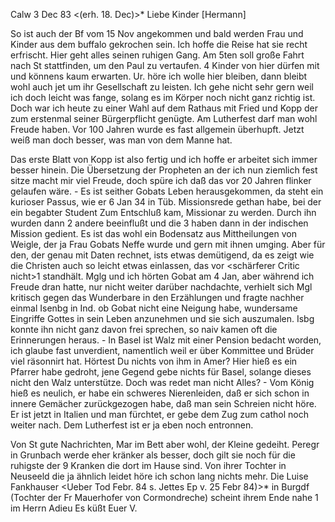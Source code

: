  Calw 3 Dec 83
 <(erh. 18. Dec)>*
Liebe Kinder [Hermann]

So ist auch der Bf vom 15 Nov angekommen und bald werden Frau und Kinder aus dem buffalo gekrochen sein. Ich hoffe die Reise hat sie recht erfrischt. Hier geht alles seinen ruhigen Gang. Am 5ten soll große Fahrt nach St stattfinden, um den Paul zu vertaufen. 4 Kinder von hier dürfen mit und könnens kaum erwarten. Ur. höre ich wolle hier bleiben, dann bleibt wohl auch jet um ihr Gesellschaft zu leisten. Ich gehe nicht sehr gern weil ich doch leicht was fange, solang es im Körper noch nicht ganz richtig ist. Doch war ich heute zu einer Wahl auf dem Rathaus mit Fried und Kopp der zum erstenmal seiner Bürgerpflicht genügte. Am Lutherfest darf man wohl Freude haben. Vor 100 Jahren wurde es fast allgemein überhupft. Jetzt weiß man doch besser, was man von dem Manne hat.

Das erste Blatt von Kopp ist also fertig und ich hoffe er arbeitet sich immer besser hinein. Die Übersetzung der Propheten an der ich nun ziemlich fest sitze macht mir viel Freude, doch spüre ich daß das vor 20 Jahren flinker gelaufen wäre. - Es ist seither Gobats Leben herausgekommen, da steht ein kurioser Passus, wie er 6 Jan 34 in Tüb. Missionsrede gethan habe, bei der ein begabter Student Zum Entschluß kam, Missionar zu werden. Durch ihn wurden dann 2 andere beeinflußt und die 3 haben dann in der indischen Mission gedient. Es ist das wohl ein Bodensatz aus Mittheilungen von Weigle, der ja Frau Gobats Neffe wurde und gern mit ihnen umging. Aber für den, der genau mit Daten rechnet, ists etwas demütigend, da es zeigt wie die Christen auch so leicht etwas einlassen, das vor <schärferer Critic nicht>1 standhält. Mglg und ich hörten Gobat am 4 Jan, aber während ich Freude dran hatte, nur nicht weiter darüber nachdachte, verhielt sich Mgl kritisch gegen das Wunderbare in den Erzählungen und fragte nachher einmal Isenbg in Ind. ob Gobat nicht eine Neigung habe, wundersame Eingriffe Gottes in sein Leben anzunehmen und sie sich auszumalen. Isbg konnte ihn nicht ganz davon frei sprechen, so naiv kamen oft die Erinnerungen heraus. - In Basel ist Walz mit einer Pension bedacht worden, ich glaube fast unverdient, namentlich weil er über Kommittee und Brüder viel räsonnirt hat. Hörtest Du nichts von ihm in Amer? Hier hieß es ein Pfarrer habe gedroht, jene Gegend gebe nichts für Basel, solange dieses nicht den Walz unterstütze. Doch was redet man nicht Alles? - Vom König hieß es neulich, er habe ein schweres Nierenleiden, daß er sich schon in innere Gemächer zurückgezogen habe, daß man sein Schreien nicht höre. Er ist jetzt in Italien und man fürchtet, er gebe dem Zug zum cathol noch weiter nach. Dem Lutherfest ist er ja eben noch entronnen.

Von St gute Nachrichten, Mar im Bett aber wohl, der Kleine gedeiht. Peregr in Grunbach werde eher kränker als besser, doch gilt sie noch für die ruhigste der 9 Kranken die dort im Hause sind. Von ihrer Tochter in Neuseeld die ja ähnlich leidet höre ich schon lang nichts mehr. Die Luise Fankhauser <Ueber Tod Febr. 84 s. Jettes Ep v. 25 Febr 84)>* in Burgdf (Tochter der Fr Mauerhofer von Cormondreche) scheint ihrem Ende nahe <zu sein hat aber Friede>1 im Herrn Adieu
 Es küßt Euer V.
